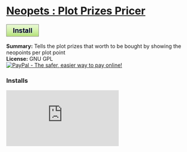# [Neopets : Plot Prizes Pricer](.)

[![Install](../../resources/image/install_button.jpg)](../../../../raw/master/scripts/Neopets_Plot_Prizes_Pricer/101687.user.js)

**Summary:** Tells the plot prizes that worth to be bought by showing the neopoints per plot point<br />
**License:** GNU GPL<br />
[![PayPal - The safer, easier way to pay online!](https://www.paypalobjects.com/en_US/i/btn/btn_donate_SM.gif "PayPal - The safer, easier way to pay online!")](http://goo.gl/Fv19S)


### Installs
![Daily installs](http://gm.wesley.eti.br/count.php?id=scripts/scripts/Neopets_Plot_Prizes_Pricer/101687.user.js&type=image)
